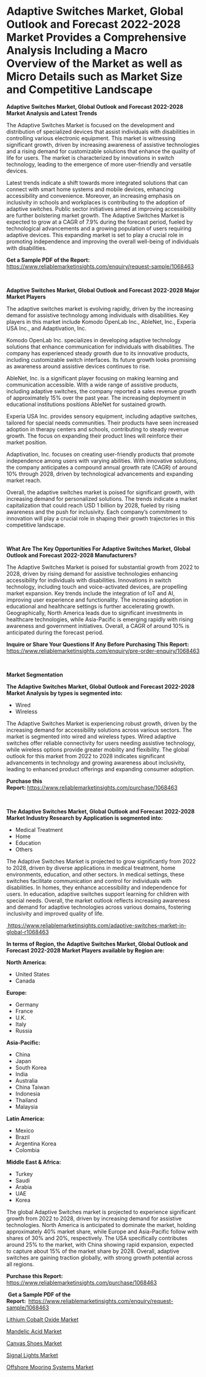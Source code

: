 <p><h1>Adaptive Switches Market, Global Outlook and Forecast 2022-2028 Market Provides a Comprehensive Analysis Including a Macro Overview of the Market as well as Micro Details such as Market Size and Competitive Landscape</h1></p><p><strong>Adaptive Switches Market, Global Outlook and Forecast 2022-2028 Market Analysis and Latest Trends</strong></p>
<p><p>The Adaptive Switches Market is focused on the development and distribution of specialized devices that assist individuals with disabilities in controlling various electronic equipment. This market is witnessing significant growth, driven by increasing awareness of assistive technologies and a rising demand for customizable solutions that enhance the quality of life for users. The market is characterized by innovations in switch technology, leading to the emergence of more user-friendly and versatile devices.</p><p>Latest trends indicate a shift towards more integrated solutions that can connect with smart home systems and mobile devices, enhancing accessibility and convenience. Moreover, an increasing emphasis on inclusivity in schools and workplaces is contributing to the adoption of adaptive switches. Public sector initiatives aimed at improving accessibility are further bolstering market growth. The Adaptive Switches Market is expected to grow at a CAGR of 7.9% during the forecast period, fueled by technological advancements and a growing population of users requiring adaptive devices. This expanding market is set to play a crucial role in promoting independence and improving the overall well-being of individuals with disabilities.</p></p>
<p><strong>Get a Sample PDF of the Report:&nbsp;</strong> <a href="https://www.reliablemarketinsights.com/enquiry/request-sample/1068463">https://www.reliablemarketinsights.com/enquiry/request-sample/1068463</a></p>
<p>&nbsp;</p>
<p><strong>Adaptive Switches Market, Global Outlook and Forecast 2022-2028 Major Market Players</strong></p>
<p><p>The adaptive switches market is evolving rapidly, driven by the increasing demand for assistive technology among individuals with disabilities. Key players in this market include Komodo OpenLab Inc., AbleNet, Inc., Experia USA Inc., and Adaptivation, Inc.</p><p>Komodo OpenLab Inc. specializes in developing adaptive technology solutions that enhance communication for individuals with disabilities. The company has experienced steady growth due to its innovative products, including customizable switch interfaces. Its future growth looks promising as awareness around assistive devices continues to rise.</p><p>AbleNet, Inc. is a significant player focusing on making learning and communication accessible. With a wide range of assistive products, including adaptive switches, the company reported a sales revenue growth of approximately 15% over the past year. The increasing deployment in educational institutions positions AbleNet for sustained growth.</p><p>Experia USA Inc. provides sensory equipment, including adaptive switches, tailored for special needs communities. Their products have seen increased adoption in therapy centers and schools, contributing to steady revenue growth. The focus on expanding their product lines will reinforce their market position.</p><p>Adaptivation, Inc. focuses on creating user-friendly products that promote independence among users with varying abilities. With innovative solutions, the company anticipates a compound annual growth rate (CAGR) of around 10% through 2028, driven by technological advancements and expanding market reach.</p><p>Overall, the adaptive switches market is poised for significant growth, with increasing demand for personalized solutions. The trends indicate a market capitalization that could reach USD 1 billion by 2028, fueled by rising awareness and the push for inclusivity. Each company’s commitment to innovation will play a crucial role in shaping their growth trajectories in this competitive landscape.</p></p>
<p>&nbsp;</p>
<p><strong>What Are The Key Opportunities For Adaptive Switches Market, Global Outlook and Forecast 2022-2028 Manufacturers?</strong></p>
<p><p>The Adaptive Switches Market is poised for substantial growth from 2022 to 2028, driven by rising demand for assistive technologies enhancing accessibility for individuals with disabilities. Innovations in switch technology, including touch and voice-activated devices, are propelling market expansion. Key trends include the integration of IoT and AI, improving user experience and functionality. The increasing adoption in educational and healthcare settings is further accelerating growth. Geographically, North America leads due to significant investments in healthcare technologies, while Asia-Pacific is emerging rapidly with rising awareness and government initiatives. Overall, a CAGR of around 10% is anticipated during the forecast period.</p></p>
<p><strong>Inquire or Share Your Questions If Any Before Purchasing This Report:</strong> <a href="https://www.reliablemarketinsights.com/enquiry/pre-order-enquiry/1068463">https://www.reliablemarketinsights.com/enquiry/pre-order-enquiry/1068463</a></p>
<p>&nbsp;</p>
<p><strong>Market Segmentation</strong></p>
<p><strong>The Adaptive Switches Market, Global Outlook and Forecast 2022-2028 Market Analysis by types is segmented into:</strong></p>
<p><ul><li>Wired</li><li>Wireless</li></ul></p>
<p><p>The Adaptive Switches Market is experiencing robust growth, driven by the increasing demand for accessibility solutions across various sectors. The market is segmented into wired and wireless types. Wired adaptive switches offer reliable connectivity for users needing assistive technology, while wireless options provide greater mobility and flexibility. The global outlook for this market from 2022 to 2028 indicates significant advancements in technology and growing awareness about inclusivity, leading to enhanced product offerings and expanding consumer adoption.</p></p>
<p><strong>Purchase this Report:&nbsp;</strong><a href="https://www.reliablemarketinsights.com/purchase/1068463">https://www.reliablemarketinsights.com/purchase/1068463</a></p>
<p>&nbsp;</p>
<p><strong>The Adaptive Switches Market, Global Outlook and Forecast 2022-2028 Market Industry Research by Application is segmented into:</strong></p>
<p><ul><li>Medical Treatment</li><li>Home</li><li>Education</li><li>Others</li></ul></p>
<p><p>The Adaptive Switches Market is projected to grow significantly from 2022 to 2028, driven by diverse applications in medical treatment, home environments, education, and other sectors. In medical settings, these switches facilitate communication and control for individuals with disabilities. In homes, they enhance accessibility and independence for users. In education, adaptive switches support learning for children with special needs. Overall, the market outlook reflects increasing awareness and demand for adaptive technologies across various domains, fostering inclusivity and improved quality of life.</p></p>
<p><a href="https://www.reliablemarketinsights.com/adaptive-switches-market-in-global-r1068463">&nbsp;https://www.reliablemarketinsights.com/adaptive-switches-market-in-global-r1068463</a></p>
<p><strong>In terms of Region, the Adaptive Switches Market, Global Outlook and Forecast 2022-2028 Market Players available by Region are:</strong></p>
<p>
    <p> <strong> North America: </strong>
        <ul>
            <li>United States</li>
            <li>Canada</li>
        </ul>
        </p> 
    <p> <strong> Europe: </strong>
        <ul>
            <li>Germany</li>
            <li>France</li>
            <li>U.K.</li>
            <li>Italy</li>
            <li>Russia</li>
        </ul>
        </p> 
    <p> <strong> Asia-Pacific: </strong>
        <ul>
            <li>China</li>
            <li>Japan</li>
            <li>South Korea</li>
            <li>India</li>
            <li>Australia</li>
            <li>China Taiwan</li>
            <li>Indonesia</li>
            <li>Thailand</li>
            <li>Malaysia</li>
        </ul>
        </p> 
    <p> <strong> Latin America: </strong>
        <ul>
            <li>Mexico</li>
            <li>Brazil</li>
            <li>Argentina Korea</li>
            <li>Colombia</li>
        </ul>
        </p> 
    <p> <strong> Middle East & Africa: </strong>
        <ul>
            <li>Turkey</li>
            <li>Saudi</li>
            <li>Arabia</li>
            <li>UAE</li>
            <li>Korea</li>
        </ul>
    </p>
    </p>
<p><p>The global Adaptive Switches market is projected to experience significant growth from 2022 to 2028, driven by increasing demand for assistive technologies. North America is anticipated to dominate the market, holding approximately 40% market share, while Europe and Asia-Pacific follow with shares of 30% and 20%, respectively. The USA specifically contributes around 25% to the market, with China showing rapid expansion, expected to capture about 15% of the market share by 2028. Overall, adaptive switches are gaining traction globally, with strong growth potential across all regions.</p></p>
<p><strong>Purchase this Report: </strong><a href="https://www.reliablemarketinsights.com/purchase/1068463">https://www.reliablemarketinsights.com/purchase/1068463</a></p>
<p>&nbsp;<strong>Get a Sample PDF of the Report:&nbsp;&nbsp;</strong><a href="https://www.reliablemarketinsights.com/enquiry/request-sample/1068463">https://www.reliablemarketinsights.com/enquiry/request-sample/1068463</a></p>
<p><strong></strong></p>
<p><p><a href="https://issuu.com/reportprime-2/docs/lithium-cobalt-oxide-market-size-20_dbb9554d95dfe0">Lithium Cobalt Oxide Market</a></p><p><a href="https://issuu.com/reportprime-2/docs/mandelic-acid-market-size-2030.pptx_7bc99577c7c144">Mandelic Acid Market</a></p><p><a href="https://www.linkedin.com/pulse/global-canvas-shoes-market-analysis-trends-forecasts-growth-vgdxc?trackingId=TVp8dpXzSAGoK4Up90JpFA%3D%3D">Canvas Shoes Market</a></p><p><a href="https://medium.com/@rodromyiai/the-signal-lights-market-is-experiencing-higher-than-anticipated-demand-compared-to-pre-pandemic-727eed16af3b">Signal Lights Market</a></p><p><a href="https://medium.com/@ruslanuc7g/the-growth-of-the-offshore-mooring-systems-market-has-been-significant-driven-by-various-2726951f48a9">Offshore Mooring Systems Market</a></p></p>